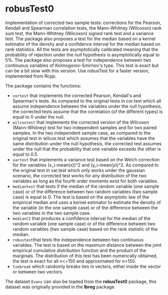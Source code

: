 # robusTest0

Implementation of corrected two sample tests: corrections for the Pearson, Kendall and Spearman correlation tests, 
 the Mann-Whitney (Wilcoxon) rank sum test, the Mann-Whitney (Wilcoxon) signed rank test and a variance test. 
 The package also proposes a test for the median based on a kernel estimator of the density and a confidence interval for the median based on rank statistics. All the tests are asymptotically calibrated meaning that
the probability of rejection under the null hypothesis is asymptotically equal to 5%. The package also proposes a test for independence between two continuous variables of Kolmogorov-Smirnov's type. This test is exact but can be a bit slow with this version. Use robusTest for a faster version, implemented from Rcpp.

The package contains the functions:

- `cortest` that implements the corrected Pearson, Kendall's and Spearman's tests. As compared to the original tests in cor.test which all assume independence between the variables under the null hypothesis, the corrected tests assume that the correlation (of the different types) is equal to 0 under the null.
- `wilcoxtest` that implements the corrected version of the Wilcoxon (Mann-Whitney) test for two independent samples and for two paired samples. In the two independent sample case, as compared to the original test in wilcox.test which assumes that the variables have the same distribution under the null hypothesis, the corrected test assumes under the null that the probability that one variable exceeds the other is equal to 0.5.
- `vartest` that implements a variance test based on the Welch correction for the variables (x_i-mean(x))^2 and (y_i-mean(y))^2. As compared to the original test in var.test which only works under the gaussian scenario, the corrected test works for any distribution of the two variables as long as the fourth order moments exist for both variables.
- `mediantest` that tests if the median of the random variable (one sample case) or of the difference between two random variables (two sample case) is equal to 0.  The test is based on the asymptotic law of the empirical median and uses a kernel estimator to estimate the density of the variable (in the one sample case) or of the difference between the two variables in the two sample case.
- `medianCI` that produces a confidence interval for the median of the random variable (one sample case) or of the difference between two random variables (two sample case) based on the rank statistic of the median.
- `robustest`that tests the independence between two continuous variables. The test is based on the maximum distance between the joint empirical cumulative distribution function and the product of the marginals. The distribution of this test has been numerically obtained, the test is exact for all n<=150 and approximated for n>150.
- `tiebreak` which randomly breaks ties in vectors, either inside the vector or between two vectors.

The dataset `Evans` can also be loaded from the **robusTest0** package, this dataset was originally provided in the **lbreg** package.
